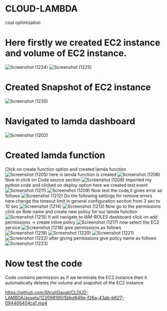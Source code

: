 # CLOUD-LAMBDA
cost optimization

# Here firstly we created EC2 instance and volume of EC2 instance.
![Screenshot (1224)](https://github.com/ShrutiGavali/CLOUD-LAMBDA/assets/122098190/801b72c9-7c7c-4cd2-adb3-c38c19556e7b)
![Screenshot (1225)](https://github.com/ShrutiGavali/CLOUD-LAMBDA/assets/122098190/7993b39d-4074-49dc-bbbc-a767249a011f)

# Created Snapshot of EC2 instance
![Screenshot (1230)](https://github.com/ShrutiGavali/CLOUD-LAMBDA/assets/122098190/98941fe0-087a-4bd5-8de5-2378dfee2b58)

# Navigated to lamda dashboard
![Screenshot (1202)](https://github.com/ShrutiGavali/CLOUD-LAMBDA/assets/122098190/fff98efc-9a99-4f1d-a4e2-cd04ac82fdf7)

# Created lamda function 
Click on create function option and created lamda function
![Screenshot (1205)](https://github.com/ShrutiGavali/CLOUD-LAMBDA/assets/122098190/24577278-897e-40dd-8919-e1aca3342a48)
here is lamda function is created
![Screenshot (1206)](https://github.com/ShrutiGavali/CLOUD-LAMBDA/assets/122098190/fa8534bf-8aa1-4378-ad55-54463dde5bee)
Now in click on Code source section
![Screenshot (1208)](https://github.com/ShrutiGavali/CLOUD-LAMBDA/assets/122098190/35a6a198-6a47-4626-8b96-97008d05cb84)
imported my python code and clicked on deploy option
  here we created test event
![Screenshot (1211)](https://github.com/ShrutiGavali/CLOUD-LAMBDA/assets/122098190/065c05b9-b98f-4aa7-9bf1-15849ea670de)
![Screenshot (1209)](https://github.com/ShrutiGavali/CLOUD-LAMBDA/assets/122098190/0d5c81aa-d997-473c-ba1f-909b31c3e53c)
Now test the code,it gives error as follows
![Screenshot (1212)](https://github.com/ShrutiGavali/CLOUD-LAMBDA/assets/122098190/1fcfed58-c4bf-4b40-b695-713434875a2b)
Do the following settings for remove errors
 here change the timeout limit in general configuration section from 3 sec to 10 sec
 ![Screenshot (1214)](https://github.com/ShrutiGavali/CLOUD-LAMBDA/assets/122098190/7f830620-391b-4a1a-806e-e2e3b28c0871)
 ![Screenshot (1213)](https://github.com/ShrutiGavali/CLOUD-LAMBDA/assets/122098190/c15891cf-9eaf-4335-8025-4962179a1004)
 Now go to the permissions
 click on Role name and create new policy for our lamda function
 ![Screenshot (1215)](https://github.com/ShrutiGavali/CLOUD-LAMBDA/assets/122098190/440ef70d-b973-48e5-aff4-39684f864836)
 It will navigate to IAM-ROLES dashboard 
 click on add permissions -> create inline policy
 ![Screenshot (1217)](https://github.com/ShrutiGavali/CLOUD-LAMBDA/assets/122098190/2b5f5f64-6671-4c71-a614-b29827c7f86f)
 now select the EC2 service
 ![Screenshot (1218)](https://github.com/ShrutiGavali/CLOUD-LAMBDA/assets/122098190/9ad13c58-d1e6-4b51-bd46-83d84280d131)
 give permissions as follows
 ![Screenshot (1219)](https://github.com/ShrutiGavali/CLOUD-LAMBDA/assets/122098190/a526c03e-ff8c-49c3-bc7e-7a4fc373849d)
 ![Screenshot (1220)](https://github.com/ShrutiGavali/CLOUD-LAMBDA/assets/122098190/3ab66acd-3a60-42ff-8fa2-7591b3f18ba9)
 ![Screenshot (1221)](https://github.com/ShrutiGavali/CLOUD-LAMBDA/assets/122098190/5b83b1d8-6cb8-4863-b686-420bf0e6eae0)
 ![Screenshot (1222)](https://github.com/ShrutiGavali/CLOUD-LAMBDA/assets/122098190/19d53ba5-9c76-40f9-9562-d04f6c280688)
 after giving permissions give policy name as follows
 ![Screenshot (1223)](https://github.com/ShrutiGavali/CLOUD-LAMBDA/assets/122098190/21e54556-1c98-4f5d-9d3a-18508b8924e5)
# Now test the code
  Code contains permission as if we terminate the EC2 instance then it automatically deletes the volume and snapshot of the EC2 instance
 
https://github.com/ShrutiGavali/CLOUD-LAMBDA/assets/122098190/5bbd649e-f26a-43ab-b627-094406404ca1.mp4











